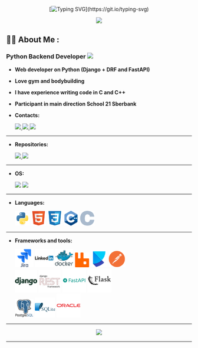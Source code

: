 <div id="welcome" align="center">
  
  [![Typing SVG](https://readme-typing-svg.herokuapp.com?color=black&lines=Hello,+World!+Welcome+to+My+Code!)](https://git.io/typing-svg)
</div>

<div id="header" align="center">
  <img src="https://i.giphy.com/media/v1.Y2lkPTc5MGI3NjExMXV0aXVraGU1ZXN6OXF6bXBodmdwMXM5d2x1MnV1aGR6c2N1eGpkdCZlcD12MV9pbnRlcm5hbF9naWZfYnlfaWQmY3Q9Zw/L1R1tvI9svkIWwpVYr/giphy.gif" width="250">
</div>

## :man_technologist: About Me :
### Python Backend Developer <img src="https://media.giphy.com/media/WUlplcMpOCEmTGBtBW/giphy.gif" width="40">
- **Web developer on Python (Django + DRF and FastAPI)**
- **Love gym and bodybuilding**
- **I have experience writing code in C and C++**
- **Participant in main direction School 21 Sberbank**
- **Contacts:**

  <div>
    <a href="https://t.me/kunai_tg">
      <img src="https://img.shields.io/badge/telegram-blue?logo=telegram&logoColor=white&style=for-the-badge">
    </a>
    <a href="mailto:dniwebezdonnoe@gmail.com">
      <img src="https://img.shields.io/badge/gmail-red?logo=gmail&logoColor=white&style=for-the-badge">
    </a>
    <a href="mailto:natsuu1999@yandex.ru">
      <img src="https://img.shields.io/badge/yandex-%23FF0000?style=for-the-badge">
    </a>
  </div>
***
- **Repositories:**

  <div>
    <a href="https://github.com/Kunai-hub">
      <img src="https://img.shields.io/badge/github-black?logo=github&style=for-the-badge">
    </a>
    <a href="https://gitlab.com/Kunai-lab">
      <img src="https://img.shields.io/badge/gitlab-red?logo=gitlab&logoColor=white&style=for-the-badge">
    </a>
  </div>
***
- **OS:**

  <div id="os">
    <img src="https://img.shields.io/badge/Linux-708090?logo=Linux&style=for-the-badge">
    <img src="https://img.shields.io/badge/macos-DCDCDC?logo=macOS&logoColor=black&style=for-the-badge">
</div>

***
- **Languages:**

  <div>
    <img src="https://github.com/devicons/devicon/blob/master/icons/python/python-original.svg" width="40">
    <img src="https://github.com/devicons/devicon/blob/master/icons/html5/html5-original.svg" width="40">
    <img src="https://github.com/devicons/devicon/blob/master/icons/css3/css3-original.svg" width="40">
    <img src="https://github.com/devicons/devicon/blob/master/icons/cplusplus/cplusplus-original.svg" width="40">
    <img src="https://github.com/devicons/devicon/blob/master/icons/c/c-original.svg" width="40">
  </div>

***
- **Frameworks and tools:**

  <div>
    <img src="https://github.com/devicons/devicon/blob/master/icons/jira/jira-original-wordmark.svg" width="50">
    <img src="https://github.com/devicons/devicon/blob/master/icons/linkedin/linkedin-original-wordmark.svg" width="50">

    <img src="https://github.com/devicons/devicon/blob/master/icons/docker/docker-original-wordmark.svg" width="50">
    <img src="https://github.com/devicons/devicon/blob/master/icons/rabbitmq/rabbitmq-original.svg" width="40">

    <img src="https://github.com/devicons/devicon/blob/master/icons/poetry/poetry-original.svg" width="45">

    <img src="https://github.com/devicons/devicon/blob/master/icons/postman/postman-original.svg" width="45">
  </div>

  <div>
    <img src="https://github.com/devicons/devicon/blob/master/icons/django/django-plain-wordmark.svg" width="60">
    <img src="https://github.com/devicons/devicon/blob/master/icons/djangorest/djangorest-original.svg" width="60">
    <img src="https://github.com/devicons/devicon/blob/master/icons/fastapi/fastapi-original-wordmark.svg" width="65">
    <img src="https://github.com/devicons/devicon/blob/master/icons/flask/flask-original-wordmark.svg" width="65">
  </div>

  <div>
    <img src="https://github.com/devicons/devicon/blob/master/icons/postgresql/postgresql-original-wordmark.svg" width="50">
    <img src="https://github.com/devicons/devicon/blob/master/icons/sqlite/sqlite-original-wordmark.svg" width="55">
    <img src="https://github.com/devicons/devicon/blob/master/icons/oracle/oracle-original.svg" width="65">
  </div>

    <!-- <img src="https://github.com/devicons/devicon/blob/master/icons/redis/redis-original.svg" width="40">
    <img src="https://github.com/devicons/devicon/blob/master/icons/numpy/numpy-original.svg" width="40">
    <img src="https://github.com/devicons/devicon/blob/master/icons/pandas/pandas-original.svg" width="40">
    <img src="https://github.com/devicons/devicon/blob/master/icons/matplotlib/matplotlib-original.svg" width="40">
    <img src="https://github.com/devicons/devicon/blob/master/icons/scikitlearn/scikitlearn-original.svg" width="60">
    <img src="https://github.com/devicons/devicon/blob/master/icons/tensorflow/tensorflow-original.svg" width="40"> -->
  </div>

***
<p align="center">
  <img src="https://github-readme-stats.vercel.app/api/top-langs/?username=Kunai-hub&layout=compact&theme=tokyonight">
</p>

***
